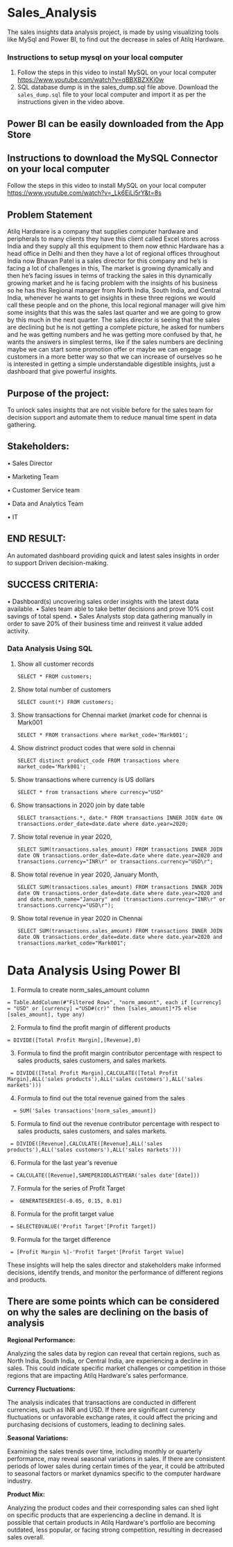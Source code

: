 # Sales_Analysis
The sales insights data analysis project, is made by using visualizing tools like MySql and Power BI, to find out the decrease in sales of Atilq Hardware.

### Instructions to setup mysql on your local computer

1. Follow the steps in this video to install MySQL on your local computer https://www.youtube.com/watch?v=qBBXBZXKi0w
2. SQL database dump is in the sales_dump.sql file above. Download the `sales_dump.sql` file to your local computer and import it as per the instructions given in the video above.

## Power BI can be easily downloaded from the App Store 

## Instructions to download the MySQL Connector on your local computer

  Follow the steps in this video to install MySQL on your local computer https://www.youtube.com/watch?v=_Lk6EiLi5rY&t=8s

## Problem Statement

Atilq Hardware is a company that supplies computer hardware and peripherals to many clients they have this client called Excel stores across India and they supply all this equipment to them now ethnic Hardware has a head office in Delhi and then they have a lot of  regional offices throughout India now Bhavan Patel is a sales director for this company and he’s is facing a lot of challenges in this, The market is growing dynamically and then he’s facing issues in terms of  tracking the sales in this dynamically growing market and he is facing problem with the insights of his business so he has this Regional manager from North India, South India, and Central India, whenever he wants to get insights in these three regions we would call these people and on the phone, this local regional manager will give him some insights that this was the sales last quarter and we are going to grow by this much in the next quarter.
The sales director is seeing that the sales are declining but he is not getting a complete picture, he asked for numbers and he was getting numbers and he was getting more confused by that, he wants the answers in simplest terms, like if the sales numbers are declining maybe we can start some promotion offer or maybe we can engage customers in a more better way so that we can increase of ourselves so he is interested in getting a simple understandable digestible insights, just a dashboard that give powerful insights. 

## Purpose of the project:

To unlock sales insights that are not visible before for the sales team for decision support and automate them to reduce manual time spent in data gathering.

## Stakeholders:

•	Sales Director

•	Marketing Team

•	Customer Service team

•	Data and Analytics Team

•	IT

## END RESULT:

An automated dashboard providing quick and latest sales insights in order to support
Driven decision-making.

## SUCCESS CRITERIA:

•	Dashboard(s) uncovering sales order insights with the latest data available.
•	Sales team able to take better decisions and prove 10% cost savings of total spend.
•	Sales Analysts stop data gathering manually in order to save 20% of their business time and reinvest it value added activity.

### Data Analysis Using SQL

1. Show all customer records

    `SELECT * FROM customers;`

2. Show total number of customers

    `SELECT count(*) FROM customers;`

3. Show transactions for Chennai market (market code for chennai is Mark001

    `SELECT * FROM transactions where market_code='Mark001';`

4. Show distrinct product codes that were sold in chennai

    `SELECT distinct product_code FROM transactions where market_code='Mark001';`

5. Show transactions where currency is US dollars

    `SELECT * from transactions where currency="USD"`

6. Show transactions in 2020 join by date table

    `SELECT transactions.*, date.* FROM transactions INNER JOIN date ON transactions.order_date=date.date where date.year=2020;`

7. Show total revenue in year 2020,

    `SELECT SUM(transactions.sales_amount) FROM transactions INNER JOIN date ON transactions.order_date=date.date where date.year=2020 and transactions.currency="INR\r" or transactions.currency="USD\r";`
	
8. Show total revenue in year 2020, January Month,

    `SELECT SUM(transactions.sales_amount) FROM transactions INNER JOIN date ON transactions.order_date=date.date where date.year=2020 and and date.month_name="January" and (transactions.currency="INR\r" or transactions.currency="USD\r");`

9. Show total revenue in year 2020 in Chennai

    `SELECT SUM(transactions.sales_amount) FROM transactions INNER JOIN date ON transactions.order_date=date.date where date.year=2020
and transactions.market_code="Mark001";`

Data Analysis Using Power BI
============================

1. Formula to create norm_sales_amount column

`= Table.AddColumn(#"Filtered Rows", "norm_amount", each if [currency] = "USD" or [currency] ="USD#(cr)" then [sales_amount]*75 else [sales_amount], type any)`

2. Formula to find the profit margin of different products

`= DIVIDE([Total Profit Margin],[Revenue],0)`

3. Formula to find the profit margin contributor percentage with respect to sales products, sales customers, and sales markets.

` = DIVIDE([Total Profit Margin],CALCULATE([Total Profit Margin],ALL('sales products'),ALL('sales customers'),ALL('sales markets')))`

4. Formula to find out the total revenue gained from the sales

`  = SUM('Sales transactions'[norm_sales_amount])`

5. Formula to find out the revenue contributor percentage with respect to sales products, sales customers, and sales markets.

` = DIVIDE([Revenue],CALCULATE([Revenue],ALL('sales products'),ALL('sales customers'),ALL('sales markets')))`

6. Formula for the last year's revenue

` = CALCULATE([Revenue],SAMEPERIODLASTYEAR('sales date'[date]))`

7. Formula for the series of Profit Target

` =  GENERATESERIES(-0.05, 0.15, 0.01)`

8. Formula for the profit target value

` = SELECTEDVALUE('Profit Target'[Profit Target])`

9. Formula for the target difference

` = [Profit Margin %]-'Profit Target'[Profit Target Value]`

These insights will help the sales director and stakeholders make informed decisions, identify trends, and monitor the performance of different regions and products.
## There are some points which can be considered on why the sales are declining on the basis of analysis

**Regional Performance:**

Analyzing the sales data by region can reveal that certain regions, such as North India, South India, or Central India, are experiencing a decline in sales. This could indicate specific market challenges or competition in those regions that are impacting Atilq Hardware's sales performance.

**Currency Fluctuations:**

The analysis indicates that transactions are conducted in different currencies, such as INR and USD. If there are significant currency fluctuations or unfavorable exchange rates, it could affect the pricing and purchasing decisions of customers, leading to declining sales.

**Seasonal Variations:**

Examining the sales trends over time, including monthly or quarterly performance, may reveal seasonal variations in sales. If there are consistent periods of lower sales during certain times of the year, it could be attributed to seasonal factors or market dynamics specific to the computer hardware industry.

**Product Mix:**

Analyzing the product codes and their corresponding sales can shed light on specific products that are experiencing a decline in demand. It is possible that certain products in Atilq Hardware's portfolio are becoming outdated, less popular, or facing strong competition, resulting in decreased sales overall.
